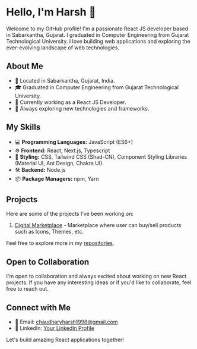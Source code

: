 # Hello, I'm Harsh 👋

Welcome to my GitHub profile! I'm a passionate React JS developer based in Sabarkantha, Gujarat. I graduated in Computer Engineering from Gujarat Technological University. I love building web applications and exploring the ever-evolving landscape of web technologies.

## About Me

- 📍 Located in Sabarkantha, Gujarat, India.
- 🎓 Graduated in Computer Engineering from Gujarat Technological University.
- 💼 Currently working as a React JS Developer.
- 🚀 Always exploring new technologies and frameworks.

## My Skills

- 💻 **Programming Languages:** JavaScript (ES6+)
- ⚙️ **Frontend:** React, Next.js, Typescript
- 🎨 **Styling:** CSS, Tailwind CSS (Shad-CN), Component Styling Libraries (Material UI, Ant Design, Chakra UI).
- 🛠️ **Backend:** Node.js
- 📦 **Package Managers:** npm, Yarn

## Projects

Here are some of the projects I've been working on:

1. [Digital Marketplace](https://github.com/mynameisharsh/digital-marketplace) - Marketplace where user can buy/sell products such as Icons, Themes, etc.

Feel free to explore more in my [repositories](https://github.com/mynameisharsh).

## Open to Collaboration

I'm open to collaboration and always excited about working on new React projects. If you have any interesting ideas or if you'd like to collaborate, feel free to reach out.

## Connect with Me

- 📧 Email: chaudharyharsh1998@gmail.com
- 💼 LinkedIn: [Your LinkedIn Profile](https://www.linkedin.com/in/harsh-chaudhary-852720135)

Let's build amazing React applications together!



<!---
mynameisharsh/mynameisharsh is a ✨ special ✨ repository because its `README.md` (this file) appears on your GitHub profile.
You can click the Preview link to take a look at your changes.
--->

